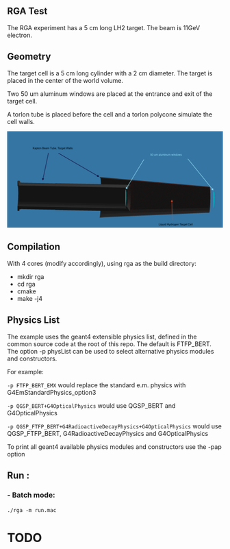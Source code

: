 ## RGA Test

The RGA experiment has a 5 cm long LH2 target. The beam is 11GeV electron.


## Geometry

The target cell is a 5 cm long cylinder with a 2 cm diameter. 
The target is placed in the center of the world volume. 

Two 50 um aluminum windows are placed at the entrance and exit of the target cell.

A torlon tube is placed before the cell and a torlon polycone simulate the cell walls.


![RGA](rga_description.png)


## Compilation

With 4 cores (modify accordingly), using rga as the build directory:

- mkdir rga
- cd rga
- cmake <path to geant4 rga source code>
- make -j4


## Physics List

The example uses the geant4 extensible physics list, defined in the common source code at the root of this repo. 
The default is FTFP_BERT.
The option -p physList can be used to select alternative physics modules and constructors.

For example:

`-p FTFP_BERT_EMX`  would replace the standard e.m. physics with G4EmStandardPhysics_option3

`-p QGSP_BERT+G4OpticalPhysics` would use QGSP_BERT and G4OpticalPhysics

`-p QGSP_FTFP_BERT+G4RadioactiveDecayPhysics+G4OpticalPhysics` would use QGSP_FTFP_BERT, G4RadioactiveDecayPhysics and G4OpticalPhysics


To print all geant4 available physics modules and constructors use the -pap option
 

## Run :

### - Batch mode:

`./rga -m run.mac`



# TODO
